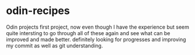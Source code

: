 # odin-recipes
Odin projects first project, now even though I have the experience but seem quite intersting to go through all of these again and see what can be improved and made better.
definitely looking for progresses and improving my commit as well as git understanding.
